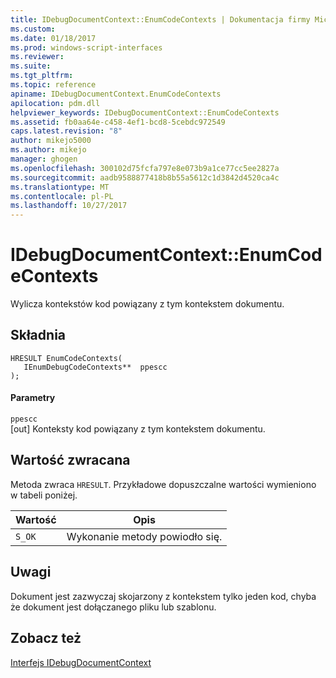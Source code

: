 ```yaml
---
title: IDebugDocumentContext::EnumCodeContexts | Dokumentacja firmy Microsoft
ms.custom: 
ms.date: 01/18/2017
ms.prod: windows-script-interfaces
ms.reviewer: 
ms.suite: 
ms.tgt_pltfrm: 
ms.topic: reference
apiname: IDebugDocumentContext.EnumCodeContexts
apilocation: pdm.dll
helpviewer_keywords: IDebugDocumentContext::EnumCodeContexts
ms.assetid: fb0aa64e-c458-4ef1-bcd8-5cebdc972549
caps.latest.revision: "8"
author: mikejo5000
ms.author: mikejo
manager: ghogen
ms.openlocfilehash: 300102d75fcfa797e8e073b9a1ce77cc5ee2827a
ms.sourcegitcommit: aadb9588877418b8b55a5612c1d3842d4520ca4c
ms.translationtype: MT
ms.contentlocale: pl-PL
ms.lasthandoff: 10/27/2017
---
```

# <a name="idebugdocumentcontextenumcodecontexts"></a>IDebugDocumentContext::EnumCodeContexts
Wylicza kontekstów kod powiązany z tym kontekstem dokumentu.  
  
## <a name="syntax"></a>Składnia  
  
```  
HRESULT EnumCodeContexts(  
   IEnumDebugCodeContexts**  ppescc  
);  
```  
  
#### <a name="parameters"></a>Parametry  
 `ppescc`  
 [out] Konteksty kod powiązany z tym kontekstem dokumentu.  
  
## <a name="return-value"></a>Wartość zwracana  
 Metoda zwraca `HRESULT`. Przykładowe dopuszczalne wartości wymieniono w tabeli poniżej.  
  
|Wartość|Opis|  
|-----------|-----------------|  
|`S_OK`|Wykonanie metody powiodło się.|  
  
## <a name="remarks"></a>Uwagi  
 Dokument jest zazwyczaj skojarzony z kontekstem tylko jeden kod, chyba że dokument jest dołączanego pliku lub szablonu.  
  
## <a name="see-also"></a>Zobacz też  
 [Interfejs IDebugDocumentContext](../../winscript/reference/idebugdocumentcontext-interface.md)